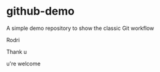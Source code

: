 # github-demo
A simple demo repository to show the classic Git workflow

Rodri

Thank u

u're welcome
